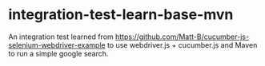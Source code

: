 # integration-test-learn-base-mvn
An integration test learned from https://github.com/Matt-B/cucumber-js-selenium-webdriver-example to use webdriver.js + cucumber.js and Maven to run a simple google search.
